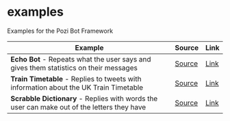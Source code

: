 # examples
Examples for the Pozi Bot Framework

| Example       |  Source    |   Link   |
| ------------- |------------| -------- |
| **Echo Bot** - Repeats what the user says and gives them statistics on their messages |  [Source](EchoBot) | [Link](https://www.facebook.com/EchoBot-1838395729771572) |
| **Train Timetable** - Replies to tweets with information about the UK Train Timetable |  [Source](TrainTimetable) | [Link](https://www.twitter.com/TrainTimesBot) |
| **Scrabble Dictionary** - Replies with words the user can make out of the letters they have |  [Source](ScrabbleDictionary) | [Link](#) |
